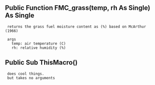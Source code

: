 
## Public Function FMC_grass(temp, rh As Single) As Single
     returns the grass fuel moisture content as (%) based on McArthur (1966)
     
     args
       temp: air temperature (C)
       rh: relative humidity (%)

## Public Sub ThisMacro()
     does cool things.
     but takes no arguments
